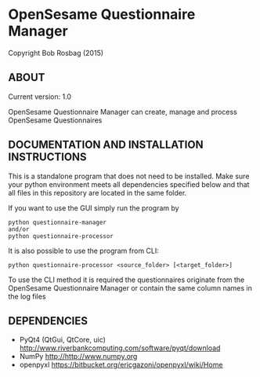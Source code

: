OpenSesame Questionnaire Manager
==========
Copyright Bob Rosbag (2015)

ABOUT
-----
Current version: 1.0

OpenSesame Questionnaire Manager can create, manage and process OpenSesame Questionnaires


DOCUMENTATION AND INSTALLATION INSTRUCTIONS
-------------------------------------------
This is a standalone program that does not need to be installed. Make sure your 
python environment meets all dependencies specified below and that all files in
this repository are located in the same folder.

If you want to use the GUI simply run the program by

    python questionnaire-manager
    and/or
    python questionnaire-processor

It is also possible to use the program from CLI:

    python questionnaire-processor <source_folder> [<target_folder>]

To use the CLI method it is required the questionnaires originate from the OpenSesame Questionnaire Manager or contain the same column names in the log files


DEPENDENCIES
------------
- PyQt4 (QtGui, QtCore, uic) <http://www.riverbankcomputing.com/software/pyqt/download>
- NumPy <http://http://www.numpy.org>
- openpyxl <https://bitbucket.org/ericgazoni/openpyxl/wiki/Home>
